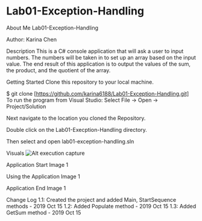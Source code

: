 # Lab01-Exception-Handling

About Me
Lab01-Exception-Handling

Author: Karina Chen

Description
This is a C# console application that will ask a user to input numbers. The numbers will be taken in to set up an array based on the input value. The end result of this application is to output the values of the sum, the product, and the quotient of the array.

Getting Started
Clone this repository to your local machine.

$ git clone [https://github.com/karina6188/Lab01-Exception-Handling.git]
To run the program from Visual Studio:
Select File -> Open -> Project/Solution

Next navigate to the location you cloned the Repository.

Double click on the Lab01-Execption-Handling directory.

Then select and open lab01-exception-handling.sln

Visuals
![Alt execution capture]()

Application Start
Image 1

Using the Application
Image 1

Application End
Image 1

Change Log
1.1: Created the project and added Main, StartSequence methods - 2019 Oct 15
1.2: Added Populate method - 2019 Oct 15
1.3: Added GetSum method - 2019 Oct 15